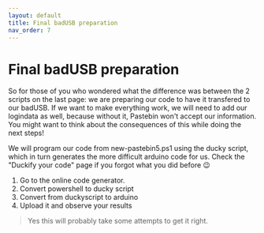 ```yaml
---
layout: default
title: Final badUSB preparation
nav_order: 7
---
```

# Final badUSB preparation
So for those of you who wondered what the difference was between the 2 scripts on the last page: we are preparing our code to have it transfered to our badUSB. If we want to make everything work, we will need to add our logindata as well, because without it, Pastebin won't accept our information. You might want to think about the consequences of this while doing the next steps!

We will program our code from new-pastebin5.ps1 using the ducky script, which in turn  generates the more difficult arduino code for us. Check the "Duckify your code" page if you forgot what you did before 😉
1. Go to the online code generator.
2. Convert powershell to ducky script
3. Convert from duckyscript to arduino
4. Upload it and observe your results

> Yes this will probably take some attempts to get it right.
